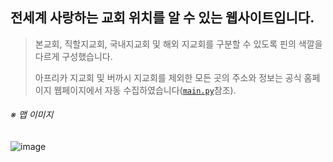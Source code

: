 ## 전세계 사랑하는 교회 위치를 알 수 있는 웹사이트입니다.

> 본교회, 직할지교회, 국내지교회 및 해외 지교회를 구분할 수 있도록 핀의 색깔을 다르게 구성했습니다.
>
> 아프리카 지교회 및 버까시 지교회를 제외한 모든 곳의 주소와 정보는 공식 홈페이지 웹페이지에서 자동 수집하였습니다([`main.py`](https://github.com/Han-SeungJun/Han-SeungJun/blob/main/webcrawling_practice/beloved_church_address_mapping/main.py)참조).

###### ※ 맵 이미지
![image](https://user-images.githubusercontent.com/105290026/196949267-e4d658d0-e4e7-4873-8b20-435811d7293f.png)
